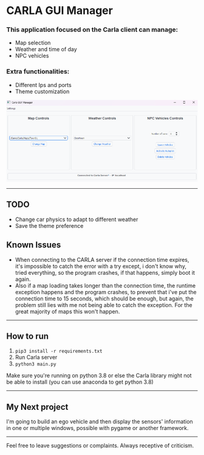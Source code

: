 # CARLA GUI Manager

### This application focused on the Carla client can manage:

- Map selection
- Weather and time of day
- NPC vehicles

### Extra functionalities:

- Different Ips and ports
- Theme customization

![Example image](.images/main.png)

---

## TODO

- Change car physics to adapt to different weather
- Save the theme preference

## Known Issues

- When connecting to the CARLA server if the connection time expires, it's impossible to catch the error with a try except, i don't know why, tried everything, so the program crashes, if that happens, simply boot it again.
- Also if a map loading takes longer than the connection time, the runtime exception happens and the program crashes, to prevent that i've put the connection time to 15 seconds, which should be enough, but again, the problem still lies with me not being able to catch the exception. For the great majority of maps this won't happen.

---

## How to run

1. `pip3 install -r requirements.txt`
2. Run Carla server
3. `python3 main.py`

Make sure you're running on python 3.8 or else the Carla library might not be able to install (you can use anaconda to get python 3.8)

---

## My Next project

I'm going to build an ego vehicle and then display the sensors' information in one or multiple windows, possible with pygame or another framework.

---

Feel free to leave suggestions or complaints. Always receptive of criticism.